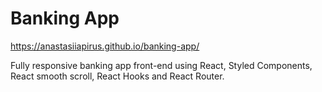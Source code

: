 # Banking App

https://anastasiiapirus.github.io/banking-app/

Fully responsive banking app front-end using React, Styled Components, React
smooth scroll, React Hooks and React Router.
